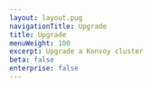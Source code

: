```yaml
---
layout: layout.pug
navigationTitle: Upgrade
title: Upgrade
menuWeight: 100
excerpt: Upgrade a Konvoy cluster
beta: false
enterprise: false
---
```


